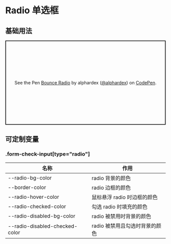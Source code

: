 # Radio 单选框

## 基础用法

<p class="codepen" data-height="265" data-theme-id="dark" data-default-tab="html,result" data-user="alphardex" data-slug-hash="VwLBRWG" style="height: 265px; box-sizing: border-box; display: flex; align-items: center; justify-content: center; border: 2px solid; margin: 1em 0; padding: 1em;" data-pen-title="Bounce Radio">
  <span>See the Pen <a href="https://codepen.io/alphardex/pen/VwLBRWG">
  Bounce Radio</a> by alphardex (<a href="https://codepen.io/alphardex">@alphardex</a>)
  on <a href="https://codepen.io">CodePen</a>.</span>
</p>
<script async src="https://static.codepen.io/assets/embed/ei.js"></script>

## 可定制变量

### .form-check-input[type="radio"]

| 名称                           | 作用                           |
| ------------------------------ | ------------------------------ |
| --radio-bg-color               | radio 背景的颜色               |
| --border-color                 | radio 边框的颜色               |
| --radio-hover-color            | 鼠标悬浮 radio 时边框的颜色    |
| --radio-checked-color          | 勾选 radio 时填充的颜色        |
| --radio-disabled-bg-color      | radio 被禁用时背景的颜色       |
| --radio-disabled-checked-color | radio 被禁用且勾选时背景的颜色 |
